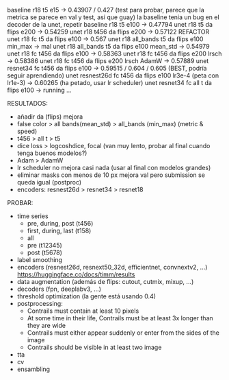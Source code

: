 baseline r18 t5 e15 -> 0.43907 / 0.427 (test para probar, parece que la metrica se parece en val y test, así que guay)
la baseline tenia un bug en el decoder de la unet, repetir
baseline r18 t5 e100 -> 0.47794
unet r18 t5 da flips e200 -> 0.54259
unet r18 t456 da flips e200 -> 0.57122
REFACTOR
unet r18 fc t5 da flips e100 -> 0.567
unet r18 all_bands t5 da flips e100 min_max -> mal
unet r18 all_bands t5 da flips e100 mean_std -> 0.54979
unet r18 fc t456 da flips e100 -> 0.58363
unet r18 fc t456 da flips e200 lrsch -> 0.58386 
unet r18 fc t456 da flips e200 lrsch AdamW -> 0.57889
unet resnet34 fc t456 da flips e100  -> 0.59515 / 0.604 / 0.605 (BEST, podría seguir aprendiendo)
unet resnest26d fc t456 da flips e100 lr3e-4 (peta con lr1e-3) -> 0.60265 (ha petado, usar lr scheduler)
unet resnet34 fc all t da flips e100 -> running ...

RESULTADOS:

- añadir da (flips) mejora
- false color > all bands(mean_std) > all_bands (min_max) (metric & speed)
- t456 > all t > t5
- dice loss > logcoshdice, focal (van muy lento, probar al final cuando tenga buenos modelos?)
- Adam > AdamW
- lr scheduler no mejora casi nada (usar al final con modelos grandes)
- eliminar masks con menos de 10 px mejora val pero submission se queda igual (postproc)
- encoders: resnest26d > resnet34 > resnet18

PROBAR:

- time series
	- pre, during, post (t456)
	- first, during, last (t158)
	- all
	- pre (t12345)
	- post (t5678)
- label smoothing
- encoders (resnest26d, resnext50_32d, efficientnet, convnextv2, ...) https://huggingface.co/docs/timm/results
- data augmentation (además de flips: cutout, cutmix, mixup, ...)
- decoders (fpn, deeplabv3, ...)
- threshold optimization (la gente está usando 0.4)
- postprocessing:
	- Contrails must contain at least 10 pixels
	- At some time in their life, Contrails must be at least 3x longer than they are wide
	- Contrails must either appear suddenly or enter from the sides of the image
	- Contrails should be visible in at least two image
- tta
- cv
- ensambling